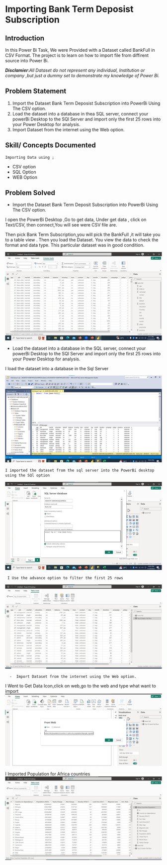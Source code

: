 # Importing Bank Term Deposist Subscription

## Introduction

In this Power Bi Task, We were Provided with a Dataset called BankFull in CSV Format. The project is to learn on how to import file from diffirent source into Power Bi.

**_Disclamier_**:_All Dataset do not represent any individual, Institution or company ,but just a dummy set to demonstrate my knowledge of Power Bi._

## Problem Statement
1. Import the Dataset Bank Term Deposist Subscription into PowerBi Using The CSV option.
2. Load the dataset into a database in thea SQL server, connect your powerBi Desktop to the SQl Server and import only the first 25 rows into your Power Desktop for analysis.
3. Import Dataset from the internet using the Web option.

## Skill/ Concepts Documented
    Importing Data using ;
-  CSV option
-  SQL Option
-  WEB Option

 ## Problem Solved

-   Import the Dataset Bank Term Deposit Subscription into PowerBi Using The CSV option.

I open the PowerBi Desktop ,Go to get data, Under get data , click on Text/CSV, then connect,You will see were CSV file are.

Then pick Bank Term Subscription,you will pick the BankFull ,it will take you to a table view . Then you load the Dataset. You view the data to check the format and data type. This particular dataset was in good condition.

![](Bank_Full.png)

          
  -  Load the dataset into a database in the SQL server, connect your powerBi Desktop to the SQl Server and import only the first 25 rows into your Power Desktop for analysis.

  I load the dataset into a database in the Sql Server 

![](Bank_Full_Sql.png) 

    I imported the dataset from the sql server into the PowerBi desktop using the SQl option

![](importing_into_sql.png)

     I Use the advance option to filter the first 25 rows

![](Top25_Bank_Full_Row.png)

      -  Import Dataset from the internet using the Web option.
I Went to Get Data Icon,click on web,go to the web and type what want to import
![](Importing_data_from_the_web.png)

I Imported Population for Africa countries
![](Africa_Countries_Population.png)

      

      
